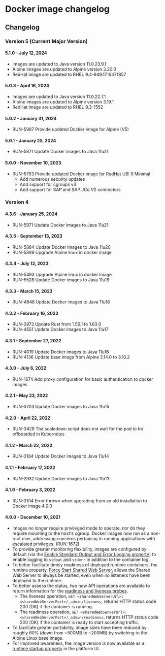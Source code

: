 # Docker image changelog 

<head>
  <meta name="guidename" content="Integration"/>
  <meta name="context" content="GUID-17cf892b-a5af-4345-8f22-eb679d6144c7"/>
</head>

## Changelog

### Version 5 (Current Major Version)

#### 5.1.0 - July 12, 2024
- Images are updated to Java version 11.0.23.9.1
- Alpine images are updated to Alpine version 3.20.0
- RedHat image are updated to RHEL 9.4-949.1716471857

#### 5.0.3 - April 16, 2024
- Images are updated to Java version 11.0.22.7.1
- Alpine images are updated to Alpine version 3.19.1
- RedHat image are updated to RHEL 9.3-1552

#### 5.0.2 - January 31, 2024
- RUN-5987 Provide updated Docker image for Alpine (V5)

#### 5.0.1 - January 25, 2024
- RUN-5871 Update Docker images to Java 11u21

#### 5.0.0 - November 10, 2023
- RUN-5793 Provide updated Docker image for RedHat UBI 9 Minimal
    - Add numerous security updates
    - Add support for cgroups v3
    - Add support for SAP and SAP JCo V2 connectors

### Version 4

#### 4.3.6 - January 25, 2024
- RUN-5871 Update Docker images to Java 11u21

#### 4.3.5 - September 13, 2023
- RUN-5884 Update Docker images to Java 11u20
- RUN-5889 Upgrade Alpine linux in docker image

#### 4.3.4 - July 12, 2023
- RUN-5493 Upgrade Alpine linux in docker image
- RUN-5528 Update Docker images to Java 11u19

#### 4.3.3 - March 15, 2023
- RUN-4848 Update Docker images to Java 11u18

#### 4.3.2 - February 16, 2023
- RUN-3973 Update Rust from 1.56.1 to 1.63.0
- RUN-4551 Update Docker images to Java 11u17

#### 4.3.1 - September 27, 2022
- RUN-4019 Update Docker images to Java 11u16
- RUN-4136 Update base image from Alpine 3.14.0 to 3.16.2

#### 4.3.0 - July 6, 2022
- RUN-1674 Add proxy configuration for basic authentication to docker images

#### 4.2.1 - May 23, 2022
- RUN-3703 Update Docker images to Java 11u15

#### 4.2.0 - April 22, 2022
- RUN-3429 The scaledown script does not wait for the pod to be offboarded in Kubernetes

#### 4.1.2 - March 22, 2022
- RUN-3184 Update Docker images to Java 11u14

#### 4.1.1 - February 17, 2022
- RUN-2932 Update Docker images to Java 11u13

#### 4.1.0 - February 3, 2022
- RUN-3104 Error thrown when upgrading from an old installation to Docker image 4.0.0

#### 4.0.0 - December 10, 2021

- Images no longer require privileged mode to operate, nor do they require mounting to the host's cgroup. Docker images now run as a non-root user, addressing concerns pertaining to running applications with escalated privileges. (RUN-1672)
- To provide greater monitoring flexibility, images are configured by default (via the [Enable Standard Output and Error Logging property](../Integration%20management/r-atm-Properties_panel_Advanced_tab_c39737e8-1b16-4fdd-b414-152694364c14.md)) to enable logging to `stdout` and `stderr` in addition to the container log. 
- To better facilitate timely readiness of deployed runtime containers, the runtime property, [Force Start Shared Web Server](../Integration%20management/r-atm-Properties_panel_Advanced_tab_c39737e8-1b16-4fdd-b414-152694364c14.md), allows the Shared Web Server to always be started, even when no listeners have been deployed to the runtime. 
- To better assess the status, two new API operations are available to return information for the [readiness and liveness probes](https://kubernetes.io/docs/tasks/configure-pod-container/configure-liveness-readiness-startup-probes/). 
    - The liveness operation, `GET <sharedWebServerUrl>:<sharedWebServerPort>/_admin/liveness`, returns HTTP status code 200 (OK) if the container is running.
    - The readiness operation, `GET <sharedWebServerUrl>:<sharedWebServerPort>/_admin/readiness`, returns HTTP status code 200 (OK) if the container is ready to start accepting traffic.
- To facilitate greater portability, image sizes have been reduced by roughly 60% (down from ~500MB to ~200MB) by switching to the Alpine Linux base image.
- For improved awareness, the image version is now available as a [runtime startup property](../Integration%20management/r-atm-Startup_Properties_panel_289292e3-6746-48b8-ab81-38c9c1e8a3ad.mdIntegration%20management/) in the platform UI.

<!-- OLDER VERSIONS (DON’T PUBLISH)
3.2.15 - July 12, 2023


3.2.14 - March 16, 2023


3.2.13 - February 16, 2023


3.2.12 - September 27, 2022


3.2.11 - May 23, 2022
3.2.10 - March 22, 2022
3.2.9 - February 17, 2022
3.2.8 - September 13, 2021
RUN-2612 Docker probes not working in version 3.2.7
3.2.7 - September 10, 2021
RUN-2423 Update Docker images to Java 11u12
RUN-1953 Pod does not start back up on AKS when liveliness probe fails: unknown signal "SIGRTMIN+3"
3.2.6 - June 24, 2021
RUN-1993 Update Docker images to Java 11u11
RUN-2080 Probes in Docker not working when using Java 11
3.2.5
RUN-1834 Update Docker images to Java 11u8
3.2.4 - March 15, 2021
RUN-1684 Update Docker images to Java 1.8u281
3.2.3 - January 27, 2021
RUN-1644 Docker installation (for 3.2.2) is unsuccessful because the permissions are not being properly set for the /usr/local/bin directory.
3.2.2 - January 11, 2021
RUN-1418 Update Docker images to Java 1.8u271
3.2.1 - November 5, 2020
RUN-1010 Permissions of files changing on certain systems during installation.
3.2.0 - September 12, 2020
RUN-604 Added BOOMI_ENVIRONMENTID environment variable.
RUN-604 Allow attaching a docker container to an environment during installation.
RUN-969 Update to Java 8u261
RUN-923 Docker installer should finish the installation successfully without setting optional environment variables.
3.1.2 - July 21, 2020
RUN-958 Kubernetes probes failing in Docker Images 3.1.1
3.1.1 - July 13, 2020
RUN-795 Update to Java 8u251
RUN-683 Unable to set nonProxyHosts containing pipe | character in Docker container properties
RUN-821 Remove support for docker installer script
3.1.0 - June 15, 2020
Initial changelog tracking
Kubernetes support version.
3.0.0 - May 21, 2020 -->

